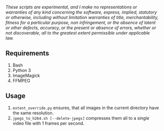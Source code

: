 *These scripts are experimental, and I make no representations or
warranties of any kind concerning the software, express, implied,
statutory or otherwise, including without limitation warranties of
title, merchantability, fitness for a particular purpose, non
infringement, or the absence of latent or other defects, accuracy, or
the present or absence of errors, whether or not discoverable, all to
the greatest extent permissible under applicable law.*

## Requirements

1. Bash
2. Python 3
3. ImageMagick
4. FFMPEG

## Usage

1. `extent_override.py` ensures, that all images in the current directory have the same resolution.
2. `jpegs_to_h264.sh [--delete-jpegs]` compresses them all to a single video file with 1 frames per second.
